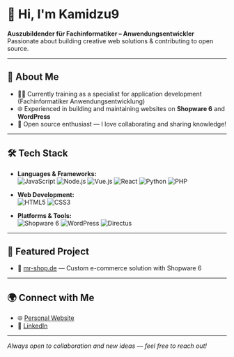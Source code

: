 # 👋 Hi, I'm Kamidzu9

**Auszubildender für Fachinformatiker – Anwendungsentwickler**  
Passionate about building creative web solutions & contributing to open source.

---

## 🚀 About Me

- 🧑‍💻 Currently training as a specialist for application development (Fachinformatiker Anwendungsentwicklung)  
- 🌐 Experienced in building and maintaining websites on **Shopware 6** and **WordPress**
- 💚 Open source enthusiast — I love collaborating and sharing knowledge!

---

## 🛠️ Tech Stack

- **Languages & Frameworks:**  
  ![JavaScript](https://img.shields.io/badge/-JavaScript-black?style=flat-square&logo=javascript)
  ![Node.js](https://img.shields.io/badge/-Node.js-black?style=flat-square&logo=node.js)
  ![Vue.js](https://img.shields.io/badge/-Vue.js-black?style=flat-square&logo=vue.js)
  ![React](https://img.shields.io/badge/-React-black?style=flat-square&logo=react)
  ![Python](https://img.shields.io/badge/-Python-black?style=flat-square&logo=python)
  ![PHP](https://img.shields.io/badge/-PHP-black?style=flat-square&logo=php)

- **Web Development:**  
  ![HTML5](https://img.shields.io/badge/-HTML5-black?style=flat-square&logo=html5)
  ![CSS3](https://img.shields.io/badge/-CSS3-black?style=flat-square&logo=css3)

- **Platforms & Tools:**  
  ![Shopware 6](https://img.shields.io/badge/-Shopware%206-black?style=flat-square&logo=shopware)
  ![WordPress](https://img.shields.io/badge/-WordPress-black?style=flat-square&logo=wordpress)
  ![Directus](https://img.shields.io/badge/-Directus-black?style=flat-square&logo=directus)

---

## 🌟 Featured Project

- 🛒 [mr-shop.de](https://mr-shop.de) — Custom e-commerce solution with Shopware 6

---

## 🌍 Connect with Me

- 🌐 [Personal Website](https://kamidzu9.github.io/)
- 💼 [LinkedIn](https://www.linkedin.com/in/mykhailo-solovey-34345934a/)

---

_Always open to collaboration and new ideas — feel free to reach out!_
